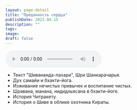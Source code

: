 ```yaml
---
layout: page-detail
title: "Преданность сердца"
publishDate: 2023.04.15
description: ""
tags:
image:
draft: false
---
```


<audio title="2023.04.15 - Преданность сердца.mp3" src="https://filer-api.advayta.org/v1.0/public/files/74960" controls=""></audio>

* Текст "Шивананда-лахари", Шри Шанкарачарья.
* Дух самайи и бхакти-йога.
* Изживание нечистых привычек и воспитание чистых.
* Шравана, манана, нидидхьясана в бхакти-йоге.
* История Читракету.
* История о Шиве в облике охотника Кираты.

  
